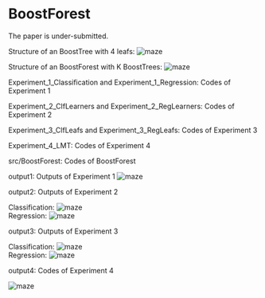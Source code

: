 # BoostForest

The paper is under-submitted.



Structure of an BoostTree with 4 leafs:
![maze](https://github.com/zhaochangming/BoostForest/blob/master/FigASTree.png)  

Structure of an BoostForest with K BoostTrees:
![maze](https://github.com/zhaochangming/BoostForest/blob/master/FigASForest.png)  

Experiment_1_Classification and Experiment_1_Regression: Codes of Experiment 1

Experiment_2_ClfLearners and Experiment_2_RegLearners: Codes of Experiment 2

Experiment_3_ClfLeafs and Experiment_3_RegLeafs: Codes of Experiment 3

Experiment_4_LMT: Codes of Experiment 4

src/BoostForest: Codes of BoostForest

output1: Outputs of Experiment 1
![maze](https://github.com/zhaochangming/BoostForest/blob/master/ex_1.png)  

output2: Outputs of Experiment 2

Classification:
![maze](https://github.com/zhaochangming/BoostForest/blob/master/ex_2_clf.png)  
Regression:
![maze](https://github.com/zhaochangming/BoostForest/blob/master/ex_2_reg.png)  

output3: Outputs of Experiment 3

Classification:
![maze](https://github.com/zhaochangming/BoostForest/blob/master/ex_3_clf.png)  
Regression:
![maze](https://github.com/zhaochangming/BoostForest/blob/master/ex_3_reg.png)  

output4: Codes of Experiment 4

![maze](https://github.com/zhaochangming/BoostForest/blob/master/ex_4.png)  
